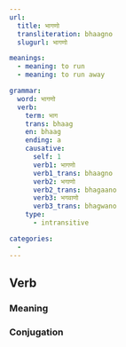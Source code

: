 ```yaml
---
url:
  title: भागणो
  transliteration: bhaagno
  slugurl: भागणो

meanings:
  - meaning: to run
  - meaning: to run away

grammar: 
  word: भागणो
  verb:
    term: भाग
    trans: bhaag
    en: bhaag
    ending: a
    causative:
      self: 1
      verb1: भागणो
      verb1_trans: bhaagno
      verb2: भगाणो
      verb2_trans: bhagaano
      verb3: भगवाणो
      verb3_trans: bhagwano
    type: 
      - intransitive

categories:
  - 
---
```


## Verb
### Meaning
<meaning :meanings="meanings" :url="url"></meaning>

### Conjugation
<verb-conj :grammar="grammar"></verb-conj>